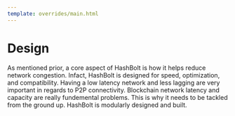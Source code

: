 ```yaml
---
template: overrides/main.html
---
```


# Design

As mentioned prior, a core aspect of HashBolt is how it helps reduce network congestion. Infact, HashBolt is designed for speed, optimization, and compatibility. Having a low latency network and less lagging are very important in regards to P2P connectivity. Blockchain network latency and capacity are really fundemental problems. This is why it needs to be tackled from the ground up. HashBolt is modularly designed and built.
